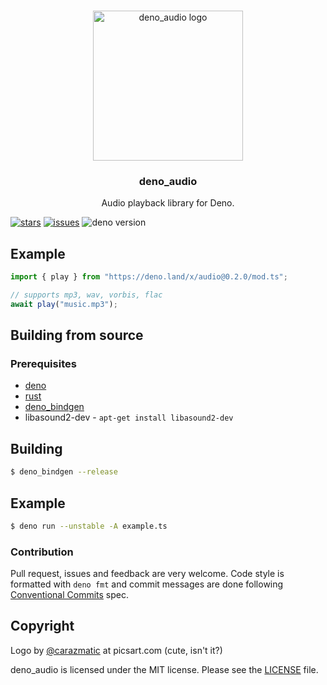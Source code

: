 <br />
<p align="center">
  <a href="https://github.com/littledivy/deno_audio">
    <img src="./icon.webp" alt="deno_audio logo" height="240">
  </a>
  <h3 align="center">deno_audio</h3>

<p align="center">
    Audio playback library for Deno.
 </p>
 <p align="center">

[![stars](https://img.shields.io/github/stars/littledivy/deno_audio)](https://github.com/littledivy/deno_audio/stargazers)
[![issues](https://img.shields.io/github/issues/littledivy/deno_audio)](https://github.com/littledivy/deno_audio/issues)
![deno version](https://img.shields.io/badge/deno-1.19.0-success)

</p>
</p>

<!-- TODO: will CPAL WASM really work on Deno?
> Currently published as a Deno Plugin until Rodio supports WASM. [RustAudio/rodio#313](https://github.com/RustAudio/rodio/issues/313)
--->

## Example

```typescript
import { play } from "https://deno.land/x/audio@0.2.0/mod.ts";

// supports mp3, wav, vorbis, flac
await play("music.mp3");
```

## Building from source

### Prerequisites

- [deno](https://deno.land/)
- [rust](https://www.rust-lang.org/)
- [deno_bindgen](https://github.com/denoland/deno_bindgen)
- libasound2-dev - `apt-get install libasound2-dev`

## Building

```bash
$ deno_bindgen --release
```

## Example

```bash
$ deno run --unstable -A example.ts
```

### Contribution

Pull request, issues and feedback are very welcome. Code style is formatted with
`deno fmt` and commit messages are done following
[Conventional Commits](https://www.conventionalcommits.org/en/v1.0.0/) spec.

## Copyright

Logo by [@carazmatic](https://picsart.com/i/284157719013211) at picsart.com
(cute, isn't it?)

deno_audio is licensed under the MIT license. Please see the [LICENSE](LICENSE)
file.
